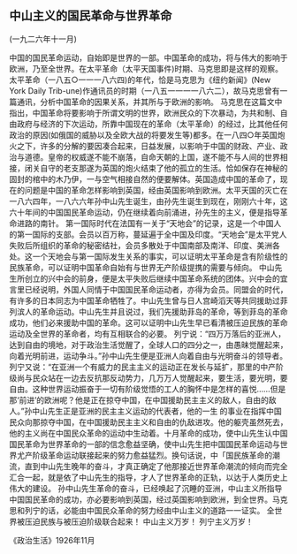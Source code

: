 ## 中山主义的国民革命与世界革命
(一九二六年十一月)

中国的国民革命运动，自始即是世界的一部。中国革命的成功，将与伟大的影响于欧洲，乃至全世界。在太平革命（太平天国事件)时期、马克思即是这样的观察。太平革命（一八五○一一一八六四)的年代，恰是马克思为《纽约新闻》(New York Daily Trib-une)作通讯员的时期（一八五一一一一八六二），故马克思曾有一篇通讯，分析中国革命的因果关系，并其所与于欧洲的影响。
马克思在这篇文中指出，中国革命将要影响于所谓文明的世界，欧洲民众的下次暴动，为共和制、自由政府与经济的下次运动，所靠中国现在的革命（太平革命）的经过，比其他任何政治的原因(如俄国的威胁以及全欧大战的将要发生等)都多。在一八四○年英国炮火之下，许多的分解的要因凑合起来，日益发展，以影响于中国的财政、产业、政治与道德。皇帝的权威遂不能不崩落，自命天朝的上国，遂不能不与人间的世界相接，闭关自守的老支那遂为英国的炮火结束了他的孤立的生活。恰如保存在神秘的固封的棺中的木乃伊，一与空气相接自然的便要解体。英国造成中国的革命了，现在的问题是中国的革命怎样影响到英国，经由英国影响到欧洲。太平天国的灭亡在一八六四年，一八六六年孙中山先生诞生，由孙先生诞生到现在，刚刚六十年，这六十年间的中国国民革命运动，仍在继续着向前涌进，孙先生的主义，便是指导革命进路的南针。
第一国际时代在法国有一关于“天地会”的记录，这是一个中国人的第一国际的支部。会员以百万称，蔓延遍于全中国及印度。“天地会”是太平党人失败后所组织的革命的秘密结社，会员多散处于中国南部及南洋、印度、美洲各处。这一个天地会与第一国际发生关系的事实，可以证明太平革命是含有阶级性的民族革命，可以证明中国革命自始有与世界无产阶级提携的需要与倾向。
中山先生所创立的兴中会的前身，便是太平失败后继续中国革命系统的团体。兴中会的宜言里已经说明，外国人同情于中国国民革命运动者，亦得为会员。同盟会的时代，有许多的日本同志为中国革命牺牲了。中山先生曾与日人宫崎滔天等共同援助过菲列滨人的革命运动。中山先生并且说过，我们先援助菲岛的革命，等到菲岛的革命成功，他们必来援助中国的革命。这可以证明中山先生早已看清被压迫民族的革命运动及全世界的革命者，均有互相联合的必要。
列宁说：“四万万落后的亚洲人，达到自由的境地，对于政治生活觉醒了，全球人口的四分之一，由愚昧觉醒起来，向着光明前进，运动争斗。”孙中山先生便是亚洲人向着自由与光明奋斗的领导者。
列宁又说：“在亚洲一个有威力的民主主义的运动正在发长与延扩，那里的中产阶级尚与民众站在一边去反抗那反动势力，几万万人觉醒起来，要生活，要光明，要自由。这种世界运动振奋于一切有阶级觉悟的工人的胸怀中是怎样的喜悦……但是那‘前进’的欧洲呢？他是正在掠夺中国，在中国援助民主主义的敌人，自由的敌人。”孙中山先生正是亚洲的民主主义运动的代表者，他的一生
的事业在指挥中国民众向那掠夺中国，在中国援助民主主义和自由的仇敌进攻。他的躯壳虽然死去，他的主义尚在中国民众革命的运动中生动着。十月革命的成功，使中山先生认中国国民革命为世界革命的一部的信念愈益坚确，使中山先生把中国国民革命运动与世界尤产阶级革命运动联接起来的努力愈益猛烈。换句话说，中「国民族革命的潮流，直到中山先生晚年的奋斗，才真正确定了他那接近世界革命潮流的倾向而完全汇合一起，就是依了中山先生的指导，才人了世界革命的正轨，以达于人类历史上伟大的建设。
孙中山先生革命的奋斗，已经唤起了沉睡的亚洲，中山主义所指导中国国民革命的成功，亦必要影响到英国，经过英国影响到欧洲，到全世界。马克思和列宁的话，必能由中国民众革命的努力经由中山主义的道路一一证实。
全世界被压迫民族与被压迫阶级联合起来！
中山主义万岁！
列宁主义万岁！

《政治生活》1926年11月

